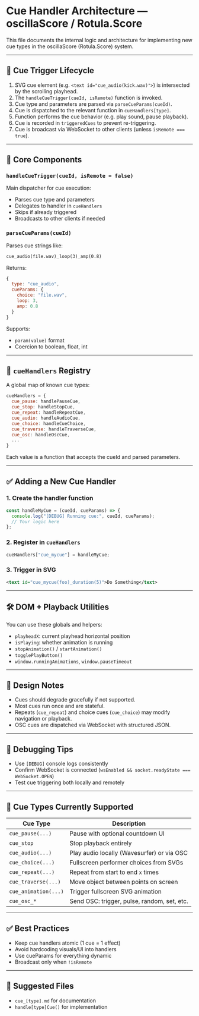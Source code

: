 
# Cue Handler Architecture — oscillaScore / Rotula.Score

This file documents the internal logic and architecture for implementing new cue types in the oscillaScore (Rotula.Score) system.

---

## 🔁 Cue Trigger Lifecycle

1. SVG cue element (e.g. `<text id="cue_audio(kick.wav)">`) is intersected by the scrolling playhead.
2. The `handleCueTrigger(cueId, isRemote)` function is invoked.
3. Cue type and parameters are parsed via `parseCueParams(cueId)`.
4. Cue is dispatched to the relevant function in `cueHandlers[type]`.
5. Function performs the cue behavior (e.g. play sound, pause playback).
6. Cue is recorded in `triggeredCues` to prevent re-triggering.
7. Cue is broadcast via WebSocket to other clients (unless `isRemote === true`).

---

## 🧱 Core Components

### `handleCueTrigger(cueId, isRemote = false)`

Main dispatcher for cue execution:
- Parses cue type and parameters
- Delegates to handler in `cueHandlers`
- Skips if already triggered
- Broadcasts to other clients if needed

### `parseCueParams(cueId)`

Parses cue strings like:
```txt
cue_audio(file.wav)_loop(3)_amp(0.8)
```

Returns:
```js
{
  type: "cue_audio",
  cueParams: {
    choice: "file.wav",
    loop: 3,
    amp: 0.8
  }
}
```

Supports:
- `param(value)` format
- Coercion to boolean, float, int

---

## 🎯 `cueHandlers` Registry

A global map of known cue types:
```js
cueHandlers = {
  cue_pause: handlePauseCue,
  cue_stop: handleStopCue,
  cue_repeat: handleRepeatCue,
  cue_audio: handleAudioCue,
  cue_choice: handleCueChoice,
  cue_traverse: handleTraverseCue,
  cue_osc: handleOscCue,
  ...
}
```

Each value is a function that accepts the cueId and parsed parameters.

---

## ✅ Adding a New Cue Handler

### 1. Create the handler function
```js
const handleMyCue = (cueId, cueParams) => {
  console.log("[DEBUG] Running cue:", cueId, cueParams);
  // Your logic here
};
```

### 2. Register in `cueHandlers`
```js
cueHandlers["cue_mycue"] = handleMyCue;
```

### 3. Trigger in SVG
```xml
<text id="cue_mycue(foo)_duration(5)">Do Something</text>
```

---

## 🛠️ DOM + Playback Utilities

You can use these globals and helpers:
- `playheadX`: current playhead horizontal position
- `isPlaying`: whether animation is running
- `stopAnimation()` / `startAnimation()`
- `togglePlayButton()`
- `window.runningAnimations`, `window.pauseTimeout`

---

## 🧠 Design Notes

- Cues should degrade gracefully if not supported.
- Most cues run once and are stateful.
- Repeats (`cue_repeat`) and choice cues (`cue_choice`) may modify navigation or playback.
- OSC cues are dispatched via WebSocket with structured JSON.

---

## 🧪 Debugging Tips

- Use `[DEBUG]` console logs consistently
- Confirm WebSocket is connected (`wsEnabled && socket.readyState === WebSocket.OPEN`)
- Test cue triggering both locally and remotely

---

## 🧩 Cue Types Currently Supported

| Cue Type         | Description                                 |
|------------------|---------------------------------------------|
| `cue_pause(...)` | Pause with optional countdown UI            |
| `cue_stop`       | Stop playback entirely                      |
| `cue_audio(...)` | Play audio locally (Wavesurfer) or via OSC  |
| `cue_choice(...)`| Fullscreen performer choices from SVGs      |
| `cue_repeat(...)`| Repeat from start to end `x` times          |
| `cue_traverse(...)` | Move object between points on screen     |
| `cue_animation(...)`| Trigger fullscreen SVG animation         |
| `cue_osc_*`      | Send OSC: trigger, pulse, random, set, etc. |

---

## ✅ Best Practices

- Keep cue handlers atomic (1 cue = 1 effect)
- Avoid hardcoding visuals/UI into handlers
- Use cueParams for everything dynamic
- Broadcast only when `!isRemote`

---

## 📂 Suggested Files

- `cue_[type].md` for documentation
- `handle[type]Cue()` for implementation
